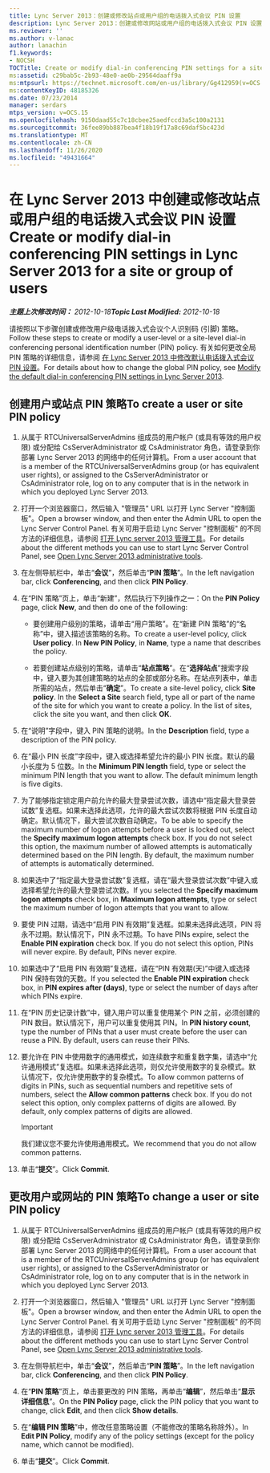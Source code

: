 ```yaml
---
title: Lync Server 2013：创建或修改站点或用户组的电话拨入式会议 PIN 设置
description: Lync Server 2013：创建或修改网站或用户组的电话拨入式会议 PIN 设置。
ms.reviewer: ''
ms.author: v-lanac
author: lanachin
f1.keywords:
- NOCSH
TOCTitle: Create or modify dial-in conferencing PIN settings for a site or group of users
ms:assetid: c29bab5c-2b93-48e0-ae0b-29564daaff9a
ms:mtpsurl: https://technet.microsoft.com/en-us/library/Gg412959(v=OCS.15)
ms:contentKeyID: 48185326
ms.date: 07/23/2014
manager: serdars
mtps_version: v=OCS.15
ms.openlocfilehash: 9150daad55c7c18cbee25aedfccd3a5c100a2131
ms.sourcegitcommit: 36fee89bb887bea4f18b19f17a8c69daf5bc423d
ms.translationtype: MT
ms.contentlocale: zh-CN
ms.lasthandoff: 11/26/2020
ms.locfileid: "49431664"
---
```

# <a name="create-or-modify-dial-in-conferencing-pin-settings-in-lync-server-2013-for-a-site-or-group-of-users"></a><span data-ttu-id="0c5b5-103">在 Lync Server 2013 中创建或修改站点或用户组的电话拨入式会议 PIN 设置</span><span class="sxs-lookup"><span data-stu-id="0c5b5-103">Create or modify dial-in conferencing PIN settings in Lync Server 2013 for a site or group of users</span></span>

<div data-xmlns="http://www.w3.org/1999/xhtml">

<div class="topic" data-xmlns="http://www.w3.org/1999/xhtml" data-msxsl="urn:schemas-microsoft-com:xslt" data-cs="https://msdn.microsoft.com/">

<div data-asp="https://msdn2.microsoft.com/asp">



</div>

<div id="mainSection">

<div id="mainBody"><span data-ttu-id="0c5b5-104">

<span> </span></span><span class="sxs-lookup"><span data-stu-id="0c5b5-104">

<span> </span></span></span>

<span data-ttu-id="0c5b5-105">_**主题上次修改时间：** 2012-10-18_</span><span class="sxs-lookup"><span data-stu-id="0c5b5-105">_**Topic Last Modified:** 2012-10-18_</span></span>

<span data-ttu-id="0c5b5-106">请按照以下步骤创建或修改用户级电话拨入式会议个人识别码 (引脚) 策略。</span><span class="sxs-lookup"><span data-stu-id="0c5b5-106">Follow these steps to create or modify a user-level or a site-level dial-in conferencing personal identification number (PIN) policy.</span></span> <span data-ttu-id="0c5b5-107">有关如何更改全局 PIN 策略的详细信息，请参阅 [在 Lync Server 2013 中修改默认电话拨入式会议 PIN 设置](lync-server-2013-modify-the-default-dial-in-conferencing-pin-settings.md)。</span><span class="sxs-lookup"><span data-stu-id="0c5b5-107">For details about how to change the global PIN policy, see [Modify the default dial-in conferencing PIN settings in Lync Server 2013](lync-server-2013-modify-the-default-dial-in-conferencing-pin-settings.md).</span></span>

<div>

## <a name="to-create-a-user-or-site-pin-policy"></a><span data-ttu-id="0c5b5-108">创建用户或站点 PIN 策略</span><span class="sxs-lookup"><span data-stu-id="0c5b5-108">To create a user or site PIN policy</span></span>

1.  <span data-ttu-id="0c5b5-109">从属于 RTCUniversalServerAdmins 组成员的用户帐户 (或具有等效的用户权限) 或分配给 CsServerAdministrator 或 CsAdministrator 角色，请登录到你部署 Lync Server 2013 的网络中的任何计算机。</span><span class="sxs-lookup"><span data-stu-id="0c5b5-109">From a user account that is a member of the RTCUniversalServerAdmins group (or has equivalent user rights), or assigned to the CsServerAdministrator or CsAdministrator role, log on to any computer that is in the network in which you deployed Lync Server 2013.</span></span>

2.  <span data-ttu-id="0c5b5-110">打开一个浏览器窗口，然后输入 "管理员" URL 以打开 Lync Server "控制面板"。</span><span class="sxs-lookup"><span data-stu-id="0c5b5-110">Open a browser window, and then enter the Admin URL to open the Lync Server Control Panel.</span></span> <span data-ttu-id="0c5b5-111">有关可用于启动 Lync Server "控制面板" 的不同方法的详细信息，请参阅 [打开 Lync server 2013 管理工具](lync-server-2013-open-lync-server-administrative-tools.md)。</span><span class="sxs-lookup"><span data-stu-id="0c5b5-111">For details about the different methods you can use to start Lync Server Control Panel, see [Open Lync Server 2013 administrative tools](lync-server-2013-open-lync-server-administrative-tools.md).</span></span>

3.  <span data-ttu-id="0c5b5-112">在左侧导航栏中，单击“**会议**”，然后单击“**PIN 策略**”。</span><span class="sxs-lookup"><span data-stu-id="0c5b5-112">In the left navigation bar, click **Conferencing**, and then click **PIN Policy**.</span></span>

4.  <span data-ttu-id="0c5b5-113">在“PIN 策略”页上，单击“新建”，然后执行下列操作之一：</span><span class="sxs-lookup"><span data-stu-id="0c5b5-113">On the **PIN Policy** page, click **New**, and then do one of the following:</span></span>
    
      - <span data-ttu-id="0c5b5-p103">要创建用户级别的策略，请单击“用户策略”。在“新建 PIN 策略”的“名称”中，键入描述该策略的名称。</span><span class="sxs-lookup"><span data-stu-id="0c5b5-p103">To create a user-level policy, click **User policy**. In **New PIN Policy**, in **Name**, type a name that describes the policy.</span></span>
    
      - <span data-ttu-id="0c5b5-p104">若要创建站点级别的策略，请单击“**站点策略**”。在“**选择站点**”搜索字段中，键入要为其创建策略的站点的全部或部分名称。在站点列表中，单击所需的站点，然后单击“**确定**”。</span><span class="sxs-lookup"><span data-stu-id="0c5b5-p104">To create a site-level policy, click **Site policy**. In the **Select a Site** search field, type all or part of the name of the site for which you want to create a policy. In the list of sites, click the site you want, and then click **OK**.</span></span>

5.  <span data-ttu-id="0c5b5-119">在“说明”字段中，键入 PIN 策略的说明。</span><span class="sxs-lookup"><span data-stu-id="0c5b5-119">In the **Description** field, type a description of the PIN policy.</span></span>

6.  <span data-ttu-id="0c5b5-p105">在“最小 PIN 长度”字段中，键入或选择希望允许的最小 PIN 长度。默认的最小长度为 5 位数。</span><span class="sxs-lookup"><span data-stu-id="0c5b5-p105">In the **Minimum PIN length** field, type or select the minimum PIN length that you want to allow. The default minimum length is five digits.</span></span>

7.  <span data-ttu-id="0c5b5-p106">为了能够指定锁定用户前允许的最大登录尝试次数，请选中“指定最大登录尝试数”复选框。如果未选择此选项，允许的最大尝试次数将根据 PIN 长度自动确定。默认情况下，最大尝试次数自动确定。</span><span class="sxs-lookup"><span data-stu-id="0c5b5-p106">To be able to specify the maximum number of logon attempts before a user is locked out, select the **Specify maximum logon attempts** check box. If you do not select this option, the maximum number of allowed attempts is automatically determined based on the PIN length. By default, the maximum number of attempts is automatically determined.</span></span>

8.  <span data-ttu-id="0c5b5-125">如果选中了“指定最大登录尝试数”复选框，请在“最大登录尝试次数”中键入或选择希望允许的最大登录尝试次数。</span><span class="sxs-lookup"><span data-stu-id="0c5b5-125">If you selected the **Specify maximum logon attempts** check box, in **Maximum logon attempts**, type or select the maximum number of logon attempts that you want to allow.</span></span>

9.  <span data-ttu-id="0c5b5-p107">要使 PIN 过期，请选中“启用 PIN 有效期”复选框。如果未选择此选项，PIN 将永不过期。默认情况下，PIN 永不过期。</span><span class="sxs-lookup"><span data-stu-id="0c5b5-p107">To have PINs expire, select the **Enable PIN expiration** check box. If you do not select this option, PINs will never expire. By default, PINs never expire.</span></span>

10. <span data-ttu-id="0c5b5-129">如果选中了“启用 PIN 有效期”复选框，请在“PIN 有效期(天)”中键入或选择 PIN 保持有效的天数。</span><span class="sxs-lookup"><span data-stu-id="0c5b5-129">If you selected the **Enable PIN expiration** check box, in **PIN expires after (days)**, type or select the number of days after which PINs expire.</span></span>

11. <span data-ttu-id="0c5b5-p108">在“PIN 历史记录计数”中，键入用户可以重复使用某个 PIN 之前，必须创建的 PIN 数目。默认情况下，用户可以重复使用其 PIN。</span><span class="sxs-lookup"><span data-stu-id="0c5b5-p108">In **PIN history count**, type the number of PINs that a user must create before the user can reuse a PIN. By default, users can reuse their PINs.</span></span>

12. <span data-ttu-id="0c5b5-p109">要允许在 PIN 中使用数字的通用模式，如连续数字和重复数字集，请选中“允许通用模式”复选框。如果未选择此选项，则仅允许使用数字的复杂模式。默认情况下，仅允许使用数字的复杂模式。</span><span class="sxs-lookup"><span data-stu-id="0c5b5-p109">To allow common patterns of digits in PINs, such as sequential numbers and repetitive sets of numbers, select the **Allow common patterns** check box. If you do not select this option, only complex patterns of digits are allowed. By default, only complex patterns of digits are allowed.</span></span>
    
    <div>
    

    > [!IMPORTANT]
    > <span data-ttu-id="0c5b5-135">我们建议您不要允许使用通用模式。</span><span class="sxs-lookup"><span data-stu-id="0c5b5-135">We recommend that you do not allow common patterns.</span></span>

    
    </div>

13. <span data-ttu-id="0c5b5-136">单击“**提交**”。</span><span class="sxs-lookup"><span data-stu-id="0c5b5-136">Click **Commit**.</span></span>

</div>

<div>

## <a name="to-change-a-user-or-site-pin-policy"></a><span data-ttu-id="0c5b5-137">更改用户或网站的 PIN 策略</span><span class="sxs-lookup"><span data-stu-id="0c5b5-137">To change a user or site PIN policy</span></span>

1.  <span data-ttu-id="0c5b5-138">从属于 RTCUniversalServerAdmins 组成员的用户帐户 (或具有等效的用户权限) 或分配给 CsServerAdministrator 或 CsAdministrator 角色，请登录到你部署 Lync Server 2013 的网络中的任何计算机。</span><span class="sxs-lookup"><span data-stu-id="0c5b5-138">From a user account that is a member of the RTCUniversalServerAdmins group (or has equivalent user rights), or assigned to the CsServerAdministrator or CsAdministrator role, log on to any computer that is in the network in which you deployed Lync Server 2013.</span></span>

2.  <span data-ttu-id="0c5b5-139">打开一个浏览器窗口，然后输入 "管理员" URL 以打开 Lync Server "控制面板"。</span><span class="sxs-lookup"><span data-stu-id="0c5b5-139">Open a browser window, and then enter the Admin URL to open the Lync Server Control Panel.</span></span> <span data-ttu-id="0c5b5-140">有关可用于启动 Lync Server "控制面板" 的不同方法的详细信息，请参阅 [打开 Lync server 2013 管理工具](lync-server-2013-open-lync-server-administrative-tools.md)。</span><span class="sxs-lookup"><span data-stu-id="0c5b5-140">For details about the different methods you can use to start Lync Server Control Panel, see [Open Lync Server 2013 administrative tools](lync-server-2013-open-lync-server-administrative-tools.md).</span></span>

3.  <span data-ttu-id="0c5b5-141">在左侧导航栏中，单击“**会议**”，然后单击“**PIN 策略**”。</span><span class="sxs-lookup"><span data-stu-id="0c5b5-141">In the left navigation bar, click **Conferencing**, and then click **PIN Policy**.</span></span>

4.  <span data-ttu-id="0c5b5-142">在“**PIN 策略**”页上，单击要更改的 PIN 策略，再单击“**编辑**”，然后单击“**显示详细信息**”。</span><span class="sxs-lookup"><span data-stu-id="0c5b5-142">On the **PIN Policy** page, click the PIN policy that you want to change, click **Edit**, and then click **Show details**.</span></span>

5.  <span data-ttu-id="0c5b5-143">在“**编辑 PIN 策略**”中，修改任意策略设置（不能修改的策略名称除外）。</span><span class="sxs-lookup"><span data-stu-id="0c5b5-143">In **Edit PIN Policy**, modify any of the policy settings (except for the policy name, which cannot be modified).</span></span>

6.  <span data-ttu-id="0c5b5-144">单击“**提交**”。</span><span class="sxs-lookup"><span data-stu-id="0c5b5-144">Click **Commit**.</span></span>

<span data-ttu-id="0c5b5-145"></div>

</div>

<span> </span>

</div>

</div>

</span><span class="sxs-lookup"><span data-stu-id="0c5b5-145"></div>

</div>

<span> </span>

</div>

</div>

</span></span></div>

